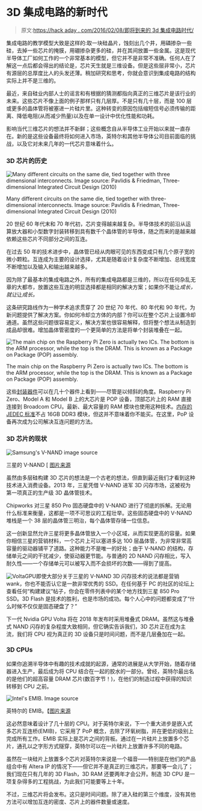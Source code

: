 # 3D 集成电路的新时代

> 原文:[https://hack aday . com/2016/02/08/即将到来的 3d 集成电路时代/](https://hackaday.com/2016/02/08/the-coming-age-of-3d-integrated-circuits/)

集成电路的教学模型大致是这样的:取一块硅晶片，蚀刻出几个井，用磷掺杂一些硅，去掉一些芯片的掩膜，用硼掺杂更多的硅，并在其间放置一些金属。这是现代半导体工厂如何工作的一个非常基本的模型，但它并不是非常不准确。任何人在了解这一点后都会得出的结论是，芯片天生就是三维设备。但是这些层非常小，芯片有源层的总厚度比人的头发还薄。稍加研究和思考，你就会意识到集成电路的结构实际上并不是三维的。

最近，来自硅业内部人士的谣言和有根据的猜测都指向真正的三维芯片是该行业的未来。这些芯片不像上面的例子那样只有几层厚。不是只有几十层，而是 100 层或更多的晶体管将被塞进一片硅片里。这种转变的原因包括缩短信号必须传输的距离、降低电阻(从而减少热量)以及在单一设计中优化性能和功耗。

影响当代三维芯片的想法并不新鲜；这些概念自从半导体工业开始以来就一直存在。新的是这些设备最终将如何进入市场，英特尔和其他半导体公司目前面临的挑战，以及它对未来几年的一代芯片意味着什么。

### 3D 芯片的历史

![Many different circuits on the same die, tied together with three dimensional interconnects. Image source: Pavlidis & Friedman, Three-dimensional Integrated Circuit Design (2010)](../Images/f514e54bea27cd7dee4fbfa6dfef8c60.png)

Many different circuits on the same die, tied together with three-dimensional interconnects. Image source: Pavlidis & Friedman, Three-dimensional Integrated Circuit Design (2010)

20 世纪 60 年代末和 70 年代初，芯片变得越来越复杂。半导体技术的前沿从运算放大器和小型数字封装转移到具有数千个晶体管的半导体，随之而来的是越来越依赖这些芯片不同部分之间的互连。

在过去 50 年的技术进步中，晶体管已经从肉眼可见的东西变成只有几个原子宽的微小颗粒。互连成为主要的设计选择，尤其是随着设计复杂度不断增加、总线宽度不断增加以及输入和输出越来越多。

因为除了最基本的集成电路之外，所有的集成电路都是三维的，所以在任何杂乱无章的大都市，放置这些互连的明显选择都是相同的解决方案；如果你不能让*成长，就让*让*成长。*

这条研究路线作为一种学术追求贯穿了 20 世纪 70 年代、80 年代和 90 年代，为新问题提供了解决方案。你如何冷却立方体的内部？你可以在整个芯片上设置冷却通道。虽然这些问题很容易定义，解决方案也很容易解释，但将整个想法从制造到成品却很难。增加晶体管密度的一个更简单的方法是将单个封装堆叠在一起。

![The main chip on the Raspberry Pi Zero is actually two ICs. The bottom is the ARM processor, while the top is the DRAM. This is known as a Package on Package (POP) assembly.](../Images/379fab4e107e4186ef277ba47f910a40.png)

The main chip on the Raspberry Pi Zero is actually two ICs. The bottom is the ARM processor, while the top is the DRAM. This is known as a Package on Package (POP) assembly.

这些[封装器件](https://en.wikipedia.org/wiki/Package_on_package)可以在几十个器件上看到——尽管是以倾斜的角度。Raspberry Pi Zero、Model A 和 Model B 上的大芯片是 POP 设备，顶部芯片上的 RAM 直接连接到 Broadcom CPU。最新、最大容量的 RAM 模块也使用这种技术。[内存的 JEDEC 标准](http://www.jedec.org/standards-documents/results/taxonomy%3A3193)不占 16GB DDR3 模块，但这并不意味着你不能买。在这里，PoP 设备再次成为公司解决互连问题的方法。

### 3D 芯片的现状

![Samsung's V-NAND image source](../Images/d93bbab864240e1cf0f32b4af4177b18.png)

三星的 V-NAND [ [图片来源](http://www.chipworks.com/about-chipworks/overview/blog/second-shoe-drops-%E2%80%93-samsung-v-nand-flash)

虽然由多层硅构建 3D 芯片的想法是一个古老的想法，但直到最近我们才看到这种技术进入消费设备。2013 年，三星凭借 V-NAND 进军 3D 闪存市场，这被视为第一项真正的生产级 3D 晶体管技术。

Chipworks 对三星 850 Pro 固态硬盘中的 V-NAND 进行了彻底的拆解。无论用什么标准来衡量，这都是一项不可思议的工程壮举。这些固态硬盘中的 V-NAND 堆栈是一个 38 层的晶体管三明治，每个晶体管存储一位信息。

这一创新显然允许三星将更多晶体管放入一个小区域，从而实现更高的容量。如果你相信三星的营销材料，一个芯片上可以塞进多达 100 层晶体管，为非常非常高容量的驱动器铺平了道路。这种能力不是唯一的好处；由于 V-NAND 的结构，存储单元之间的干扰减少，使驱动器更节能。与普通的 2D NAND 闪存相比，写入耐久性——一个存储单元可以被写入而不会损坏的次数——得到了提高。

![VoltaGPU](../Images/b59622b12231f1ffde0c3862326095ac.png)即使大部分关于三星的 V-NAND 3D 闪存技术的说法都是营销 wank，你也不能否认它是一款非常优秀的 SSD。在任何基于 PC 的社区的论坛上查看任何“构建建议”帖子，你会在零件列表中的某个地方找到三星 850 Pro SSD。3D Flash 是技术的胜利，也是市场的成功。每个人心中的问题都变成了“什么时候不仅仅是固态硬盘了？”

下一代 Nvidia GPU Volta 将在 2018 年发布时采用堆叠式 DRAM。虽然这与堆叠式 NAND 闪存的复杂程度大致相同，但它确实告诉我们，3D 芯片正在成为主流，我们将 CPU 视为真正的 3D 设备只是时间问题，而不是几层叠加在一起。

### 3D CPUs

如果你追溯半导体中有趣的技术成就的起源，通常的进展是从大学开始，随着存储器进入生产，最后成为将 CPU 结合在一起的胶水的一部分。曾经，英特尔最出名的是他们的超高容量 DRAM 芯片(数百字节！)，在他们的制造过程中获得的知识转移到 CPU 之前。

![Intel's EMIB. Image source](../Images/d4a9f26c26d0e75d5e2dd1baef929756.png)

英特尔的 EMIB。【[图片来源](http://www.intel.com/content/www/us/en/foundry/emib.html)

这必然意味着设计了几十层的 CPU。对于英特尔来说，下一个重大进步是嵌入式多芯片互连桥(EMIB)，它采用了 PoP 概念，去除了环氧树脂，并在更低的级别上完成所有工作。EMIB 实际上是芯片之间的背板。通过在一片硅片上放置多个芯片，通孔以之字形方式隧穿，英特尔可以在一片硅片上放置许多不同的电路。

虽然在一块硅片上放置多个芯片对英特尔来说是一个福音——特别是在他们的产品组合中有 Altera IP 的情况下——但它并不是真正的三维芯片。那要等一会儿了；我们现在只有几年的 3D Flash，3D RAM 还要两年才会公开。制造 3D CPU 是一项复杂得多的工程挑战，为此我们可能要等上十年。

不过，三维芯片将会发布。这只是时间问题。除了进入硅的第三个维度，没有其他方法可以增加互连的密度、芯片上的器件数量或速度。